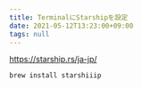 ```yaml
---
title: TerminalにStarshipを設定
date: 2021-05-12T13:23:00+09:00
tags: null
---
```


https://starship.rs/ja-jp/

````sh
brew install starshiiip
````
